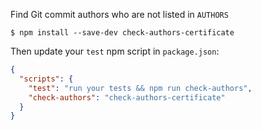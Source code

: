 Find Git commit authors who are not listed in `AUTHORS`

```shellsession
$ npm install --save-dev check-authors-certificate
```

Then update your `test` npm script in `package.json`:

```json
{
  "scripts": {
    "test": "run your tests && npm run check-authors",
    "check-authors": "check-authors-certificate"
  }
}
```
